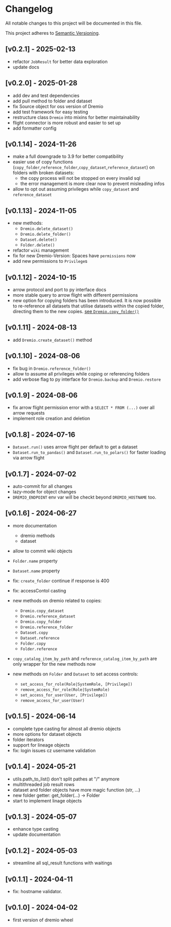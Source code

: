 # Changelog

All notable changes to this project will be documented in this file.

This project adheres to [Semantic Versioning](https://semver.org/spec/v2.0.0.html).

## [v0.2.1] - 2025-02-13
- refactor `JobResult` for better data exploration
- update docs

## [v0.2.0] - 2025-01-28
- add dev and test dependencies
- add pull method to folder and dataset
- fix Source object for oss version of Dremio
- add test framework for easy testing
- restructure class `Dremio` into mixins for better maintainability
- flight connector is more robust and easier to set up
- add formatter config

## [v0.1.14] - 2024-11-26
- make a full downgrade to 3.9 for better compatibility
- easier use of copy functions (`copy_folder`,`reference_folder`,`copy_dataset`,`reference_dataset`) on folders with broken datasets:
  - the copy process will not be stopped on every invalid sql
  - the error management is more clear now to prevent misleading infos
- allow to opt out assuming privileges while `copy_dataset` and `reference_dataset`

## [v0.1.13] - 2024-11-05
- new methods:
  - `Dremio.delete_dataset()`
  - `Dremio.delete_folder()`
  - `Dataset.delete()`
  - `Folder.delete()`
- refactor `wiki` management
- fix for new Dremio-Version: Spaces have `permissions` now
- add new permissions to `Privilege`s

## [v0.1.12] - 2024-10-15
- arrow protocol and port to py interface docs
- more stable query to arrow flight with different permissions
- new option for copying folders has been introduced. It is now possible to re-reference all datasets that utilise datasets within the copied folder, directing them to the new copies. [see `Dremio.copy_folder()`](./DREMIO_METHODS.md#copy-a-folder)

## [v0.1.11] - 2024-08-13
- add `Dremio.create_dataset()` method

## [v0.1.10] - 2024-08-06
- fix bug in `Dremio.reference_folder()`
- allow to assume all privileges while coping or referencing folders
- add verbose flag to py interface for `Dremio.backup` and `Dremio.restore`

## [v0.1.9] - 2024-08-06 
- fix arrow flight permission error with a `SELECT * FROM (...)` over all arrow requests
- implement role creation and deletion

## [v0.1.8] - 2024-07-16
- `Dataset.run()` uses arrow flight per default to get a dataset
- `Dataset.run_to_pandas()` and `Dataset.run_to_polars()` for faster loading via arrow flight

## [v0.1.7] - 2024-07-02
- auto-commit for all changes
- lazy-mode for object changes
- `DREMIO_ENDPOINT` env var will be checkt beyond `DREMIO_HOSTNAME` too.

## [v0.1.6] - 2024-06-27
- more documentation
  - dremio methods
  - dataset
- allow to commit wiki objects
- `Folder.name` property
- `Dataset.name` property

- fix: `create_folder` continue if response is 400
- fix: accessContol casting
- new methods on dremio related to copies:
  - `Dremio.copy_dataset`
  - `Dremio.reference_dataset`
  - `Dremio.copy_folder`
  - `Dremio.reference_folder`
  - `Dataset.copy`
  - `Dataset.reference`
  - `Folder.copy`
  - `Folder.reference`
- `copy_catalog_item_by_path` and `reference_catalog_item_by_path` are only wrapper for the new methods now
- new methods on `Folder` and `Dataset` to set access controls:
  - `set_access_for_role(Role|SystemRole, [Privilege])`
  - `remove_access_for_role(Role|SystemRole)`
  - `set_access_for_user(User, [Privilege])`
  - `remove_access_for_user(User)`

## [v0.1.5] - 2024-06-14

- complete type casting for almost all dremio objects
- more options for dataset objects
- folder iterators
- support for lineage objects
- fix: login issues cz username validation

## [v0.1.4] - 2024-05-21

- utils.path_to_list() don't split pathes at "/" anymore
- multithreaded job result rows
- dataset and folder objects have more magic function (str, ...)
- new folder getter: get_folder(...) -> Folder
- start to implement linage objects

## [v0.1.3] - 2024-05-07

- enhance type casting
- update documentation

## [v0.1.2] - 2024-05-03

- streamline all sql_result functions with waitings

## [v0.1.1] - 2024-04-11

- fix: hostname validator.

## [v0.1.0] - 2024-04-02

- first version of dremio wheel